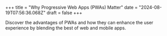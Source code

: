 +++
title = "Why Progressive Web Apps (PWAs) Matter"
date = "2024-08-19T07:56:36.068Z"
draft = false
+++

  Discover the advantages of PWAs and how they can enhance the user experience by blending the best of web and mobile apps.
        